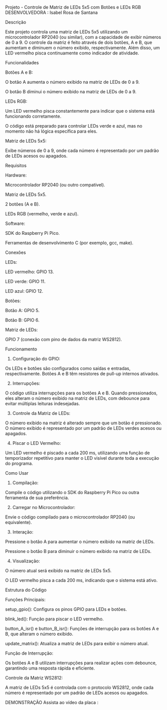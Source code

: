 Projeto - Controle de Matriz de LEDs 5x5 com Botões e LEDs RGB
DESENVOLVEDORA : Isabel Rosa de Santana

Descrição

Este projeto controla uma matriz de LEDs 5x5 utilizando um microcontrolador RP2040 (ou similar), com a capacidade de exibir números de 0 a 9. O controle da matriz é feito através de dois botões, A e B, que aumentam e diminuem o número exibido, respectivamente. Além disso, um LED vermelho pisca continuamente como indicador de atividade.

Funcionalidades

Botões A e B:

O botão A aumenta o número exibido na matriz de LEDs de 0 a 9.

O botão B diminui o número exibido na matriz de LEDs de 0 a 9.


LEDs RGB:

Um LED vermelho pisca constantemente para indicar que o sistema está funcionando corretamente.

O código está preparado para controlar LEDs verde e azul, mas no momento não há lógica específica para eles.


Matriz de LEDs 5x5:

Exibe números de 0 a 9, onde cada número é representado por um padrão de LEDs acesos ou apagados.



Requisitos

Hardware:

Microcontrolador RP2040 (ou outro compatível).

Matriz de LEDs 5x5.

2 botões (A e B).

LEDs RGB (vermelho, verde e azul).


Software:

SDK do Raspberry Pi Pico.

Ferramentas de desenvolvimento C (por exemplo, gcc, make).



Conexões

LEDs:

LED vermelho: GPIO 13.

LED verde: GPIO 11.

LED azul: GPIO 12.


Botões:

Botão A: GPIO 5.

Botão B: GPIO 6.


Matriz de LEDs:

GPIO 7 (conexão com pino de dados da matriz WS2812).



Funcionamento

1. Configuração do GPIO:

Os LEDs e botões são configurados como saídas e entradas, respectivamente. Botões A e B têm resistores de pull-up internos ativados.



2. Interrupções:

O código utiliza interrupções para os botões A e B. Quando pressionados, eles alteram o número exibido na matriz de LEDs, com debounce para evitar múltiplas leituras indesejadas.



3. Controle da Matriz de LEDs:

O número exibido na matriz é alterado sempre que um botão é pressionado. O número exibido é representado por um padrão de LEDs verdes acesos ou apagados.



4. Piscar o LED Vermelho:

Um LED vermelho é piscado a cada 200 ms, utilizando uma função de temporizador repetitivo para manter o LED visível durante toda a execução do programa.




Como Usar

1. Compilação:

Compile o código utilizando o SDK do Raspberry Pi Pico ou outra ferramenta de sua preferência.



2. Carregar no Microcontrolador:

Envie o código compilado para o microcontrolador RP2040 (ou equivalente).



3. Interação:

Pressione o botão A para aumentar o número exibido na matriz de LEDs.

Pressione o botão B para diminuir o número exibido na matriz de LEDs.



4. Visualização:

O número atual será exibido na matriz de LEDs 5x5.

O LED vermelho pisca a cada 200 ms, indicando que o sistema está ativo.




Estrutura do Código

Funções Principais:

setup_gpio(): Configura os pinos GPIO para LEDs e botões.

blink_led(): Função para piscar o LED vermelho.

button_A_isr() e button_B_isr(): Funções de interrupção para os botões A e B, que alteram o número exibido.

update_matrix(): Atualiza a matriz de LEDs para exibir o número atual.


Função de Interrupção:

Os botões A e B utilizam interrupções para realizar ações com debounce, garantindo uma resposta rápida e eficiente.


Controle da Matriz WS2812:

A matriz de LEDs 5x5 é controlada com o protocolo WS2812, onde cada número é representado por um padrão de LEDs acesos ou apagados.

DEMONSTRAÇÃO 
Assista ao vídeo da placa :



